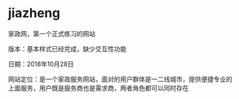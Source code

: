 # jiazheng
家政网，第一个正式练习的网站<p>
版本：基本样式已经完成，缺少交互性功能<p>
日期：2018年10月28日<p>
网站定位：是一个家政服务网站，面对的用户群体是一二线城市，提供便捷专业的上面服务，用户既是服务商也是需求商，两者角色都可以同时存在<p>
